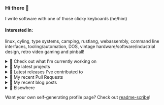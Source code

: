### Hi there 👋

I write software with one of those clicky keyboards (he/him)

#### Interested in:
linux, cyling, type systems, camping, rustlang, webassembly, command line interfaces, tooling/automation, DOS, vintage hardware/software/industrial design, retro video gaming and pinball!
<details><summary>👀 Check out what I'm currently working on</summary><br />

- [rickycodes/misterfpga_font_randomizer](https://github.com/rickycodes/misterfpga_font_randomizer) - randomise the font setting for MiSTer FPGA (2 days ago)
- [MetaMask/metamask-mobile](https://github.com/MetaMask/metamask-mobile) - Mobile web browser providing access to websites that use the Ethereum blockchain (1 month ago)
- [MetaMask/action-npm-publish](https://github.com/MetaMask/action-npm-publish) - GitHub Action to publish to NPM (2 months ago)
- [rickycodes/pve-no-subscription](https://github.com/rickycodes/pve-no-subscription) - Proxmox VE No-Subscription Removal (2 months ago)
- [MetaMask/metamask-extension](https://github.com/MetaMask/metamask-extension) - :globe_with_meridians: :electric_plug: The MetaMask browser extension enables browsing Ethereum blockchain enabled websites (2 months ago)
</details>

<details><summary>🌱 My latest projects</summary><br />

- [rickycodes/misterfpga_font_randomizer](https://github.com/rickycodes/misterfpga_font_randomizer) - randomise the font setting for MiSTer FPGA
- [rickycodes/win98config](https://github.com/rickycodes/win98config) - Example multi-boot setup for window98
- [rickycodes/kitties](https://github.com/rickycodes/kitties) - micro site to browse CryptoKitties
- [rickycodes/pve-no-subscription](https://github.com/rickycodes/pve-no-subscription) - Proxmox VE No-Subscription Removal
- [rickycodes/ftse-rs](https://github.com/rickycodes/ftse-rs) - scrape and filter hl.co.uk market summaries
</details>

<details><summary>🔭 Latest releases I've contributed to</summary><br />

- [MetaMask/metamask-mobile](https://github.com/MetaMask/metamask-mobile) ([v6.0.1](https://github.com/MetaMask/metamask-mobile/releases/tag/v6.0.1), 3 days ago) - Mobile web browser providing access to websites that use the Ethereum blockchain
- [MetaMask/core](https://github.com/MetaMask/core) ([v43.0.0](https://github.com/MetaMask/core/releases/tag/v43.0.0), 4 days ago) - This monorepo is a collection of packages used across multiple MetaMask clients
- [MetaMask/snaps-monorepo](https://github.com/MetaMask/snaps-monorepo) ([v0.30.0](https://github.com/MetaMask/snaps-monorepo/releases/tag/v0.30.0), 4 days ago) - Monorepo for Snaps dependencies.
- [rickycodes/misterfpga_font_randomizer](https://github.com/rickycodes/misterfpga_font_randomizer) ([v1.0.0](https://github.com/rickycodes/misterfpga_font_randomizer/releases/tag/v1.0.0), 1 week ago) - randomise the font setting for MiSTer FPGA
- [MetaMask/metamask-extension](https://github.com/MetaMask/metamask-extension) ([v10.25.0](https://github.com/MetaMask/metamask-extension/releases/tag/v10.25.0), 2 weeks ago) - :globe_with_meridians: :electric_plug: The MetaMask browser extension enables browsing Ethereum blockchain enabled websites
</details>

<details><summary>🔨 My recent Pull Requests</summary><br />

- [remove extra zero balance account potentially created from seeking ahead](https://github.com/MetaMask/metamask-mobile/pull/5459) on [MetaMask/metamask-mobile](https://github.com/MetaMask/metamask-mobile) (1 month ago)
- [Use SHA instead of tag for action consumption](https://github.com/MetaMask/action-npm-publish/pull/21) on [MetaMask/action-npm-publish](https://github.com/MetaMask/action-npm-publish) (2 months ago)
- [Add step to &#34;Update shorthand major version tag&#34;](https://github.com/MetaMask/action-npm-publish/pull/20) on [MetaMask/action-npm-publish](https://github.com/MetaMask/action-npm-publish) (2 months ago)
- [Add release workflows](https://github.com/MetaMask/action-npm-publish/pull/15) on [MetaMask/action-npm-publish](https://github.com/MetaMask/action-npm-publish) (2 months ago)
- [Use npm for dependencies](https://github.com/MetaMask/metamask-mobile/pull/5324) on [MetaMask/metamask-mobile](https://github.com/MetaMask/metamask-mobile) (2 months ago)
</details>

<details><summary>📜 My recent blog posts</summary><br />

- [Publishing my Website to the peer-to-peer Web](//ricky.codes/blog/posts/publishing-to-the-peer-to-peer-web/) (4 years ago)
</details>

<details><summary>🔗 Elsewhere</summary><br />

- Web: https://ricky.codes
- Twitter: https://twitter.com/rickycodes
- Blog: https://ricky.codes/blog
</details>

Want your own self-generating profile page? Check out [readme-scribe](https://github.com/muesli/readme-scribe)!

